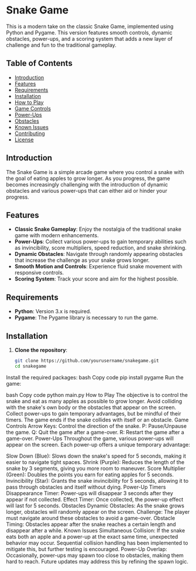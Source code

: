 # Snake Game

This is a modern take on the classic Snake Game, implemented using Python and Pygame. This version features smooth controls, dynamic obstacles, power-ups, and a scoring system that adds a new layer of challenge and fun to the traditional gameplay.

## Table of Contents

- [Introduction](#introduction)
- [Features](#features)
- [Requirements](#requirements)
- [Installation](#installation)
- [How to Play](#how-to-play)
- [Game Controls](#game-controls)
- [Power-Ups](#power-ups)
- [Obstacles](#obstacles)
- [Known Issues](#known-issues)
- [Contributing](#contributing)
- [License](#license)

## Introduction

The Snake Game is a simple arcade game where you control a snake with the goal of eating apples to grow longer. As you progress, the game becomes increasingly challenging with the introduction of dynamic obstacles and various power-ups that can either aid or hinder your progress.

## Features

- **Classic Snake Gameplay**: Enjoy the nostalgia of the traditional snake game with modern enhancements.
- **Power-Ups**: Collect various power-ups to gain temporary abilities such as invincibility, score multipliers, speed reduction, and snake shrinking.
- **Dynamic Obstacles**: Navigate through randomly appearing obstacles that increase the challenge as your snake grows longer.
- **Smooth Motion and Controls**: Experience fluid snake movement with responsive controls.
- **Scoring System**: Track your score and aim for the highest possible.

## Requirements

- **Python**: Version 3.x is required.
- **Pygame**: The Pygame library is necessary to run the game.

## Installation

1. **Clone the repository**:
   ```bash
   git clone https://github.com/yourusername/snakegame.git
   cd snakegame
Install the required packages:
bash
Copy code
pip install pygame
Run the game:

bash
Copy code
python main.py
How to Play
The objective is to control the snake and eat as many apples as possible to grow longer.
Avoid colliding with the snake's own body or the obstacles that appear on the screen.
Collect power-ups to gain temporary advantages, but be mindful of their timers.
The game ends if the snake collides with itself or an obstacle.
Game Controls
Arrow Keys: Control the direction of the snake.
P: Pause/Unpause the game.
Q: Quit the game after a game-over.
R: Restart the game after a game-over.
Power-Ups
Throughout the game, various power-ups will appear on the screen. Each power-up offers a unique temporary advantage:

Slow Down (Blue): Slows down the snake's speed for 5 seconds, making it easier to navigate tight spaces.
Shrink (Purple): Reduces the length of the snake by 3 segments, giving you more room to maneuver.
Score Multiplier (Green): Doubles the points you earn for eating apples for 5 seconds.
Invincibility (Star): Grants the snake invincibility for 5 seconds, allowing it to pass through obstacles and itself without dying.
Power-Up Timers
Disappearance Timer: Power-ups will disappear 3 seconds after they appear if not collected.
Effect Timer: Once collected, the power-up effect will last for 5 seconds.
Obstacles
Dynamic Obstacles: As the snake grows longer, obstacles will randomly appear on the screen.
Challenge: The player must navigate around these obstacles to avoid a game-over.
Obstacle Timing: Obstacles appear after the snake reaches a certain length and disappear after a while.
Known Issues
Simultaneous Collision: If the snake eats both an apple and a power-up at the exact same time, unexpected behavior may occur. Sequential collision handling has been implemented to mitigate this, but further testing is encouraged.
Power-Up Overlap: Occasionally, power-ups may spawn too close to obstacles, making them hard to reach. Future updates may address this by refining the spawn logic.